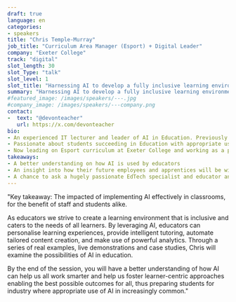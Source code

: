 ```yaml
---
draft: true
language: en
categories:
- speakers
title: "Chris Temple-Murray"
job_title: "Curriculum Area Manager (Esport) + Digital Leader"
company: "Exeter College"
track: "digital"
slot_length: 30
slot_Type: "talk"
slot_level: 1
slot_title: "Harnessing AI to develop a fully inclusive learning environment"
summary: "Harnessing AI to develop a fully inclusive learning environment"
#featured_image: /images/speakers/---.jpg
#company_image: /images/speakers/---company.png
contact:
-  text: "@devonteacher"
   url: https://x.com/devonteacher
bio:
- An experienced IT lecturer and leader of AI in Education. Previously spoken at Digifest (Jisc) in Birmingham to over 1,000 people in person and online discussing AI in Education. 
- Passionate about students succeeding in Education with appropriate use of the right tools. 
- Now leading on Esport curriculum at Exeter College and working as a project leader in Digital Strategy.
takeaways:
- A better understanding on how AI is used by educators
- An insight into how their future employees and apprentices will be willing and able to adopt new technologies
- A chance to ask a hugely passionate EdTech specialist and educator any questions about where AI is going and the impact it is having on all of us
---
```


"Key takeaway: The impacted of implementing AI effectively in classrooms, for the benefit of staff and students alike.

As educators we strive to create a learning environment that is inclusive and caters to the needs of all learners. By leveraging AI, educators can personalise learning experiences, provide intelligent tutoring, automate tailored content creation, and make use of powerful analytics. Through a series of real examples, live demonstrations and case studies, Chris will examine the possibilities of AI in education. 

By the end of the session, you will have a better understanding of how AI can help us all work smarter and help us foster learner-centric approaches enabling the best possible outcomes for all, thus preparing students for industry where appropriate use of AI in increasingly common."
